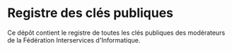 # Registre des clés publiques

Ce dépôt contient le registre de toutes les clés publiques des modérateurs de la Fédération Interservices d'Informatique.

